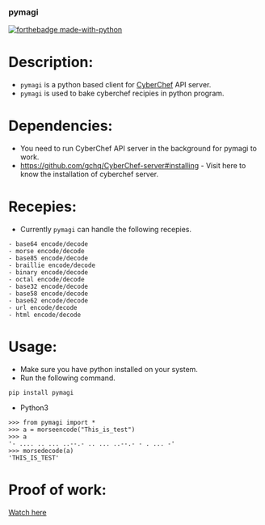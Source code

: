 ### pymagi 

[![forthebadge made-with-python](http://ForTheBadge.com/images/badges/made-with-python.svg)](https://www.python.org/)                 


# Description:
- ``pymagi`` is a python based client for <a href="https://github.com/gchq/CyberChef-server">CyberChef</a> API server.
- ``pymagi`` is used to bake cyberchef recipies in python program.

# Dependencies:

- You need to run CyberChef API server in the background for pymagi to work.
- https://github.com/gchq/CyberChef-server#installing - Visit here to know the installation of cyberchef server.

# Recepies:

- Currently ``pymagi`` can handle the following recepies.

```
- base64 encode/decode 
- morse encode/decode
- base85 encode/decode
- braillie encode/decode
- binary encode/decode
- octal encode/decode
- base32 encode/decode
- base58 encode/decode
- base62 encode/decode
- url encode/decode
- html encode/decode
```
# Usage:

- Make sure you have python installed on your system.
- Run the following command.

```
pip install pymagi
```
- Python3
```
>>> from pymagi import *
>>> a = morseencode("This_is_test")
>>> a
'- .... .. ... ..--.- .. ... ..--.- - . ... -'
>>> morsedecode(a)
'THIS_IS_TEST'
```

# Proof of work:

<a href="https://youtu.be/PnwiZyUZ9bc">Watch here</a>
